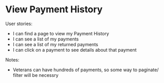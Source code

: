 # View Payment History

User stories:
- I can find a page to view my Payment History
- I can see a list of my payments
- I can see a list of my returned payments
- I can click on a payment to see details about that payment

Notes:
- Veterans can have hundreds of payments, so some way to paginate/ filter will be necessry
